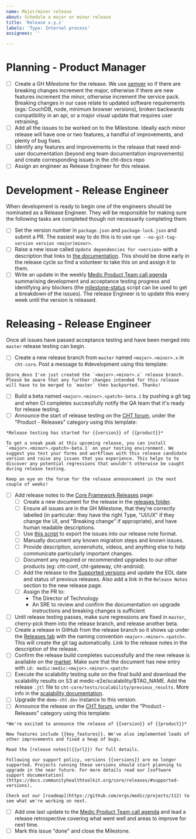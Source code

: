 ```yaml
---
name: Major/minor release
about: Schedule a major or minor release
title: 'Release x.y.z'
labels: 'Type: Internal process'
assignees: ''

---
```


# Planning - Product Manager

- [ ] Create a GH Milestone for the release. We use [semver](http://semver.org) so if there are breaking changes increment the major, otherwise if there are new features increment the minor, otherwise increment the service pack. Breaking changes in our case relate to updated software requirements (egs: CouchDB, node, minimum browser versions), broken backwards compatibility in an api, or a major visual update that requires user retraining.
- [ ] Add all the issues to be worked on to the Milestone. Ideally each minor release will have one or two features, a handful of improvements, and plenty of bug fixes.
- [ ] Identify any features and improvements in the release that need end-user documentation (beyond eng team documentation improvements) and create corresponding issues in the cht-docs repo
- [ ] Assign an engineer as Release Engineer for this release.

# Development - Release Engineer

When development is ready to begin one of the engineers should be nominated as a Release Engineer. They will be responsible for making sure the following tasks are completed though not necessarily completing them.

- [ ] Set the version number in `package.json` and `package-lock.json` and submit a PR. The easiest way to do this is to use `npm --no-git-tag-version version <major|minor>`.
- [ ] Raise a new issue called `Update dependencies for <version>` with a description that links to [the documentation](https://docs.communityhealthtoolkit.org/core/guides/update-dependencies/). This should be done early in the release cycle so find a volunteer to take this on and assign it to them.
- [ ] Write an update in the weekly [Medic Product Team call agenda](https://docs.google.com/document/d/14AuJ7SerLuOPESBjQlJqpBtzwSAoVf5ykTT7fjyJBT0/edit) summarising development and acceptance testing progress and identifying any blockers (the [milestone-status](https://github.com/medic/support-scripts/tree/master/milestone-status) script can be used to get a breakdown of the issues). The release Engineer is to update this every week until the version is released.

# Releasing - Release Engineer

Once all issues have passed acceptance testing and have been merged into `master` release testing can begin.

- [ ] Create a new release branch from `master` named `<major>.<minor>.x` in `cht-core`. Post a message to #development using this template:
```
@core_devs I've just created the `<major>.<minor>.x` release branch. Please be aware that any further changes intended for this release will have to be merged to `master` then backported. Thanks!
```
- [ ] Build a beta named `<major>.<minor>.<patch>-beta.1` by pushing a git tag and when CI completes successfully notify the QA team that it's ready for release testing.
- [ ] Announce the start of release testing on the [CHT forum](https://forum.communityhealthtoolkit.org/c/product/releases/26), under the "Product - Releases" category using this template:
```
*Release testing has started for {{version}} of {{product}}*

To get a sneak peak at this upcoming release, you can install `<major>.<minor>.<patch>-beta.1` on your testing environment. We suggest you test your forms and workflows with this release candidate version and raise any issues that you experience. This helps to to discover any potential regressions that wouldn't otherwise be caught during release testing.

Keep an eye on the forum for the release announcement in the next couple of weeks!
```
- [ ] Add release notes to the [Core Framework Releases](https://docs.communityhealthtoolkit.org/core/releases/) page:
  - [ ] Create a new document for the release in the [releases folder](https://github.com/medic/cht-docs/tree/main/content/en/core/releases).
  - [ ] Ensure all issues are in the GH Milestone, that they're correctly labelled (in particular: they have the right Type, "UI/UX" if they change the UI, and "Breaking change" if appropriate), and have human readable descriptions.
  - [ ] Use [this script](https://github.com/medic/cht-core/blob/master/scripts/release-notes) to export the issues into our release note format.
  - [ ] Manually document any known migration steps and known issues.
  - [ ] Provide description, screenshots, videos, and anything else to help communicate particularly important changes.
  - [ ] Document any required or recommended upgrades to our other products (eg: cht-conf, cht-gateway, cht-android).
  - [ ] Add the release to the [Supported versions](https://docs.communityhealthtoolkit.org/core/releases/#supported-versions) and update the EOL date and status of previous releases. Also add a link in the `Release Notes` section to the new release page.
  - [ ] Assign the PR to:
    - The Director of Technology
    - An SRE to review and confirm the documentation on upgrade instructions and breaking changes is sufficient
- [ ] Until release testing passes, make sure regressions are fixed in `master`, cherry-pick them into the release branch, and release another beta.
- [ ] Create a release in GitHub from the release branch so it shows up under the [Releases tab](https://github.com/medic/cht-core/releases) with the naming convention `<major>.<minor>.<patch>`. This will create the git tag automatically. Link to the release notes in the description of the release.
- [ ] Confirm the release build completes successfully and the new release is available on the [market](https://staging.dev.medicmobile.org/builds/releases). Make sure that the document has new entry with `id: medic:medic:<major>.<minor>.<patch>`
- [ ] Execute the scalability testing suite on the final build and download the scalability results on S3 at medic-e2e/scalability/$TAG_NAME. Add the release `.jtl` file to `cht-core/tests/scalability/previous_results`. More info in the  [scalability documentation](https://github.com/medic/cht-core/blob/master/tests/scalability/README.md).
- [ ] Upgrade the `demo-cht.dev` instance to this version.
- [ ] Announce the release on the [CHT forum](https://forum.communityhealthtoolkit.org/c/product/releases/26), under the "Product - Releases" category using this template:
```
*We're excited to announce the release of {{version}} of {{product}}*

New features include {{key_features}}. We've also implemented loads of other improvements and fixed a heap of bugs.

Read the [release notes]({{url}}) for full details.

Following our support policy, versions {{versions}} are no longer supported. Projects running these versions should start planning to upgrade in the near future. For more details read our [software support documentation](https://docs.communityhealthtoolkit.org/core/releases/#supported-versions).

Check out our [roadmap](https://github.com/orgs/medic/projects/112) to see what we're working on next.
```
- [ ] Add one last update to the [Medic Product Team call agenda](https://docs.google.com/document/d/14AuJ7SerLuOPESBjQlJqpBtzwSAoVf5ykTT7fjyJBT0/edit) and lead a release retrospective covering what went well and areas to improve for next time.
- [ ] Mark this issue "done" and close the Milestone.
